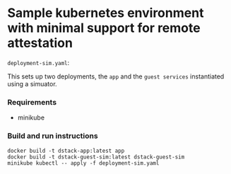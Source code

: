 # Sample kubernetes environment with minimal support for remote attestation

`deployment-sim.yaml`:

 This sets up two deployments, the `app` and the `guest services` instantiated using a simuator.

### Requirements

- minikube

### Build and run instructions

```
docker build -t dstack-app:latest app
docker build -t dstack-guest-sim:latest dstack-guest-sim
minikube kubectl -- apply -f deployment-sim.yaml
```
